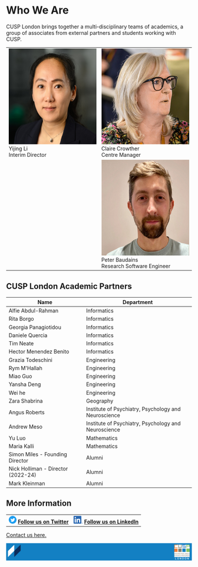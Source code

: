 # Who We Are

CUSP London brings together a multi-disciplinary teams of academics, a group of associates from external partners and students working  with CUSP.

<table>
  <tr>
    <td> <img src="./assets/yijingli.jpg" alt="1" width = 260px height = 260px > <div class="caption"> Yijing Li <br> Interim Director </div> </td>
    <td> <img src="./assets/claire-2024.jpg" alt="2" width = 260px height = 260px> <div class="caption"> Claire Crowther <br> Centre Manager </div> </td>
  </tr> 
  <tr>
    <td> </td>
    <td> <img src="./assets/peter.jpg" alt="1" width = 260px height = 260px > <div class="caption"> Peter Baudains <br> Research Software Engineer </div> </td>
  </tr>
</table>

## CUSP London Academic Partners

| Name | Department |
|-----------------------|------------|
|Alfie Abdul-Rahman|Informatics|
|Rita Borgo|Informatics|
|Georgia Panagiotidou|Informatics|
|Daniele Quercia|Informatics|
|Tim Neate|Informatics|
|Hector Menendez Benito|Informatics|
|Grazia Todeschini|Engineering|
|Rym M'Hallah|Engineering|
|Miao Guo|Engineering|
|Yansha Deng|Engineering|
|Wei he|Engineering|
|Zara Shabrina|Geography|
|Angus Roberts|Institute of Psychiatry, Psychology and Neuroscience|
|Andrew Meso|Institute of Psychiatry, Psychology and Neuroscience|
|Yu Luo|Mathematics|
|Maria Kalli|Mathematics|
|Simon Miles - Founding Director|Alumni|
|Nick Holliman - Director (2022-24) |Alumni|
|Mark Kleinman|Alumni|

## More Information
 
<table border="0" cellspacing="0" cellpadding="0">
  <tr>
    <th>
<a href="https://twitter.com/cusplondon?lang=en"><img src="./assets/Twitterblue.svg" alt="Twitter" style="width:21px;height:21px;"></a>
<a href="https://twitter.com/cusplondon?lang=en">Follow us on Twitter</a>
    </th>
        <th>
<a href="https://www.linkedin.com/company/centre-for-urban-science-and-progress-london-cusp-london-king-s-college-london/"><img src="./assets/LI-In-Bug.png" alt="Linked In" style="height:21px;"></a>
<a href="https://www.linkedin.com/company/centre-for-urban-science-and-progress-london-cusp-london-king-s-college-london/)">Follow us on LinkedIn</a>
       </th>
   </tr>
</table>

[Contact us here.](./YouCanJoinUs.md)

![CUSP London Logo](./assets/CUSPbanner_thin_03.png)
